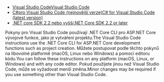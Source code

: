 * [<span data-ttu-id="c44f5-101">Visual Studio Code</span><span class="sxs-lookup"><span data-stu-id="c44f5-101">Visual Studio Code</span></span>](https://code.visualstudio.com/download)
* [<span data-ttu-id="c44f5-102">C#pro Visual Studio Code (nejnovější verze)</span><span class="sxs-lookup"><span data-stu-id="c44f5-102">C# for Visual Studio Code (latest version)</span></span>](https://marketplace.visualstudio.com/items?itemName=ms-vscode.csharp)
* [<span data-ttu-id="c44f5-103">.NET core SDK 2.2 nebo vyšší</span><span class="sxs-lookup"><span data-stu-id="c44f5-103">.NET Core SDK 2.2 or later</span></span>](https://www.microsoft.com/net/download/all)

<span data-ttu-id="c44f5-104">Pokyny pro Visual Studio Code používají .NET Core CLI pro ASP.NET Core vývojové funkce, jako je vytváření projektu.</span><span class="sxs-lookup"><span data-stu-id="c44f5-104">The Visual Studio Code instructions use the .NET Core CLI for ASP.NET Core development functions such as project creation.</span></span> <span data-ttu-id="c44f5-105">Můžete postupovat podle těchto pokynů na libovolné platformě (macOS, Linux nebo Windows) a pomocí editoru kódu.</span><span class="sxs-lookup"><span data-stu-id="c44f5-105">You can follow these instructions on any platform (macOS, Linux, or Windows) and with any code editor.</span></span> <span data-ttu-id="c44f5-106">Pokud použijete jinou než Visual Studio Code, může se vyžadovat menší změna.</span><span class="sxs-lookup"><span data-stu-id="c44f5-106">Minor changes may be required if you use something other than Visual Studio Code.</span></span>
